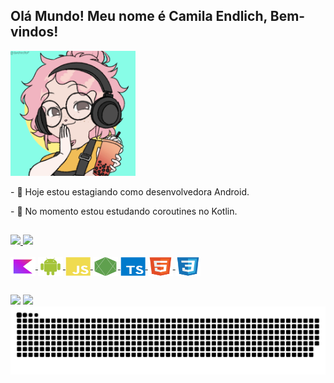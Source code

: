 ## Olá Mundo! Meu nome é Camila Endlich, Bem-vindos!
<img src="https://github.com/Cacaendlich/cacaendlich/blob/main/download%20(2).gif" width="200" height="auto" alt="GIF">
<p>- 🔭 Hoje estou estagiando como desenvolvedora Android.</p>
<p>- 🌱 No momento estou estudando coroutines no Kotlin.</p>

##

<div>
  <a href="https://github.com/Cacaendlich">
    <img height="180em" src="https://github-readme-stats.vercel.app/api?username=cacaendlich&show_icons=true&theme=cobalt"/>
    <img height="180em" src="https://github-readme-stats.vercel.app/api/top-langs/?username=cacaendlich&hide_progress=true&theme=cobalt"/>
</div>
<div style="display: inline_block"><br>
  <img align="center" alt="Caca-Kotlin" height="30" width="40" src="https://raw.githubusercontent.com/devicons/devicon/master/icons/kotlin/kotlin-original.svg">
  <img align="center" alt="Caca-Kotlin" height="30" width="40" src="https://raw.githubusercontent.com/devicons/devicon/master/icons/android/android-original.svg">
  <img align="center" alt="Caca-Js" height="30" width="40" src="https://raw.githubusercontent.com/devicons/devicon/master/icons/javascript/javascript-plain.svg">
  <img align="center" alt="Caca-Js" height="30" width="40" src="https://raw.githubusercontent.com/devicons/devicon/master/icons/nodejs/nodejs-plain.svg">
  <img align="center" alt="Caca-Ts" height="30" width="40" src="https://raw.githubusercontent.com/devicons/devicon/master/icons/typescript/typescript-plain.svg">
  <img align="center" alt="Caca-HTML" height="30" width="40" src="https://raw.githubusercontent.com/devicons/devicon/master/icons/html5/html5-original.svg">
  <img align="center" alt="Caca-CSS" height="30" width="40" src="https://raw.githubusercontent.com/devicons/devicon/master/icons/css3/css3-original.svg">
</div>
    
##

###

<div> 
  <a href = "mailto:camilaendlichpimenta.trab@gmail.com"><img src="https://img.shields.io/badge/-Gmail-%23333?style=for-the-badge&logo=gmail&logoColor=white" target="_blank"></a>
  <a href="https://www.linkedin.com/in/camilaendlich/" target="_blank"><img src="https://img.shields.io/badge/-LinkedIn-%230077B5?style=for-the-badge&logo=linkedin&logoColor=white" target="_blank"></a>
</div>

<picture>
  <source media="(prefers-color-scheme: dark)" srcset="https://raw.githubusercontent.com/cacaendlich/cacaendlich/output/github-contribution-grid-snake-dark.svg">
  <source media="(prefers-color-scheme: light)" srcset="https://raw.githubusercontent.com/cacaendlich/cacaendlich/output/github-contribution-grid-snake.svg">
  <img alt="github contribution grid snake animation" src="https://raw.githubusercontent.com/cacaendlich/cacaendlich/output/github-contribution-grid-snake.svg">
</picture>
